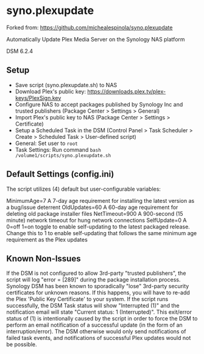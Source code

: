 # syno.plexupdate

Forked from: https://github.com/michealespinola/syno.plexupdate

Automatically Update Plex Media Server on the Synology NAS platform

DSM 6.2.4

## Setup

- Save script (syno.plexupdate.sh) to NAS
- Download Plex's public key: https://downloads.plex.tv/plex-keys/PlexSign.key
- Configure NAS to accept packages published by Synology Inc and trusted publishers (Package Center > Settings > General)
- Import Plex's public key to NAS (Package Center > Settings > Certificate)
- Setup a Scheduled Task in the DSM (Control Panel > Task Scheduler > Create > Scheduled Task > User-defined script)
- General: Set user to `root`
- Task Settings: Run command `bash /volume1/scripts/syno.plexupdate.sh`

## Default Settings (config.ini)

The script utilizes (4) default but user-configurable variables:

MinimumAge=7
A 7-day age requirement for installing the latest version as a bug/issue deterrent
OldUpdates=60
A 60-day age requirement for deleting old package installer files
NetTimeout=900
A 900-second (15 minute) network timeout for hung network connections
SelfUpdate=0
A 0=off 1=on toggle to enable self-updating to the latest packaged release. Change this to 1 to enable self-updating that follows the same minimum age requirement as the Plex updates

## Known Non-Issues

If the DSM is not configured to allow 3rd-party "trusted publishers", the script will log "error = [289]" during the package installation process. Synology DSM has been known to sporadically "lose" 3rd-party security certificates for unknown reasons. If this happens, you will have to re-add the Plex 'Public Key Certificate' to your system.
If the script runs successfully, the DSM Task status will show "Interrupted (1)" and the notification email will state "Current status: 1 (Interrupted)". This exit/error status of (1) is intentionally caused by the script in order to force the DSM to perform an email notification of a successful update (in the form of an interruption/error). The DSM otherwise would only send notifications of failed task events, and notifications of successful Plex updates would not be possible.
